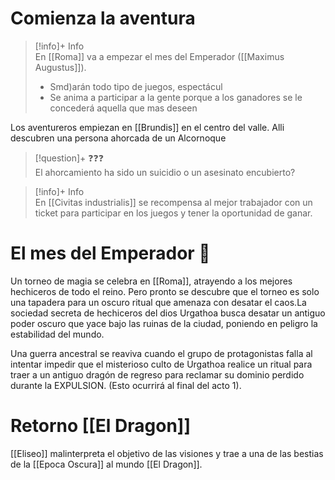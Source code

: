# Comienza la aventura



> [!info]+ Info  
> En [[Roma]] va a empezar el mes del Emperador ([[Maximus Augustus]]).
> - S[](Roma.md)md)arán todo tipo de juegos, espectácul[](Emperador%20Romano.md)
> - Se anima a participar a la gente porque a los ganadores se le concederá aquella que mas deseen

Los aventureros empiezan en [[Brundis]] en el centro del valle. Alli descubren una persona ahorcada de un Alcornoque

> [!question]+ ❓❓❓  
>  El ahorcamiento ha sido un suicidio o un asesinato encubierto?

> [!info]+ Info  
> En [[Civitas industrialis]] se recompensa al mejor trabajador con un ticket para participar en los juegos y tener la oportunidad de ganar.



# El mes del Emperador 👑

Un torneo de magia se celebra en [[Roma]], atrayendo a los mejores hechiceros de todo el reino. Pero pronto se descubre que el torneo es solo una tapadera para un oscuro ritual que amenaza con desatar el caos.La sociedad secreta de hechiceros del dios Urgathoa busca desatar un antiguo poder oscuro que yace bajo las ruinas de la ciudad, poniendo en peligro la estabilidad del mundo.

Una guerra ancestral se reaviva cuando el grupo de protagonistas falla al intentar impedir que el misterioso culto de Urgathoa realice un ritual para traer a un antiguo dragón de regreso para reclamar su dominio perdido durante la EXPULSION. (Esto ocurrirá al final del acto 1). 

# Retorno [[El Dragon]]

[[Eliseo]] malinterpreta el objetivo de las visiones y trae a una de las bestias de la [[Epoca Oscura]] al mundo [[El Dragon]].



